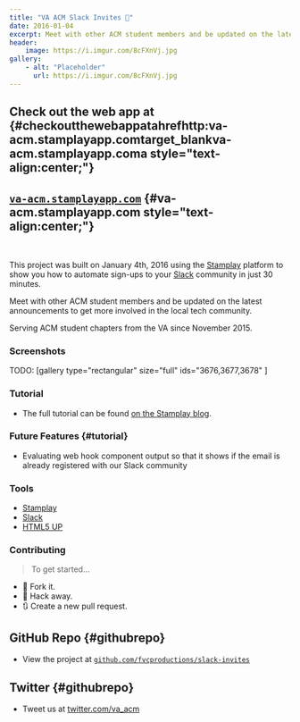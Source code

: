 ```yaml
---
title: "VA ACM Slack Invites 👥"
date: 2016-01-04
excerpt: Meet with other ACM student members and be updated on the latest announcements to get more involved in the local tech community.
header:
    image: https://i.imgur.com/8cFXnVj.jpg
gallery:
    - alt: "Placeholder"
      url: https://i.imgur.com/8cFXnVj.jpg
---
```


Check out the web app at {#checkoutthewebappatahrefhttp:va-acm.stamplayapp.comtarget_blankva-acm.stamplayapp.coma style="text-align:center;"}
------------------------

[`va-acm.stamplayapp.com`](https://va-acm.stamplayapp.com/) {#va-acm.stamplayapp.com style="text-align:center;"}
----------------------------------------------------------

 

This project was built on January 4th, 2016 using the
[Stamplay](https://stamplay.com) platform to show you how to automate
sign-ups to your [Slack](https://slack.com) community in just 30
minutes.

Meet with other ACM student members and be updated on the latest
announcements to get more involved in the local tech community.

Serving ACM student chapters from the VA since November 2015.

### Screenshots

TODO: [gallery type="rectangular" size="full" ids="3676,3677,3678"
]

### Tutorial

-   The full tutorial can be found [on the Stamplay
    blog](https://blog.stamplay.com/launch-your-community-with-a-fully-automated-slack-signup-page/).

### Future Features {#tutorial}

-   Evaluating web hook component output so that it shows if the email
    is already registered with our Slack community

### Tools

- [Stamplay](https://stamplay.com)
- [Slack](https://slack.com)
- [HTML5 UP](https://html5up.net)

### Contributing

> To get started…

-   🍴 Fork it.
-   🔨 Hack away.
-   🔃 Create a new pull request.

GitHub Repo {#githubrepo}
-----------

-   View the project at
    [`github.com/fvcproductions/slack-invites`](https://github.com/fvcproductions/slack-invites)

Twitter {#githubrepo}
-------

-   Tweet us at [twitter.com/va\_acm](https://twitter.com/va_acm)
